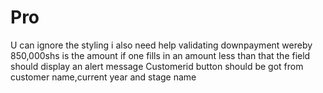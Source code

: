 # Pro
U can ignore the styling 
i also need help validating downpayment wereby 850,000shs is the amount if one fills in an amount less than that the field should display an alert message
Customerid button should be got from customer name,current year and stage name

